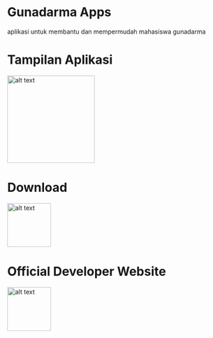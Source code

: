 # Gunadarma Apps

aplikasi untuk membantu dan mempermudah mahasiswa gunadarma

# Tampilan Aplikasi
<img src="https://play-lh.googleusercontent.com/m6vAjOj5fxyxo-b-pgpB2IuTIvfaI3gCE-b3zp7HhzUzzQmqMutjddJSkyYmUaO5TQ=w1600-h767-rw" alt="alt text" width="200"/>

# Download
[<img src="https://img.utdstc.com/icon/c8c/d91/c8cd914e915d70dea2eabf58b1c03089fbe19c59729be8aec12170db47dd8f81:200" alt="alt text" width="100"/>](https://play.google.com/store/apps/details?id=com.dimasdesktop.gunadarma.gunadarma)

# Official Developer Website
[<img src="https://img.icons8.com/fluency/48/000000/internet.png" alt="alt text" width="100"/>](https://webku.one/ceo/)

